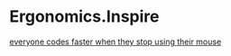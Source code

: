 # Ergonomics.Inspire
[everyone codes faster when they stop using their mouse](https://youtu.be/WkT8ZC4ncX8)
